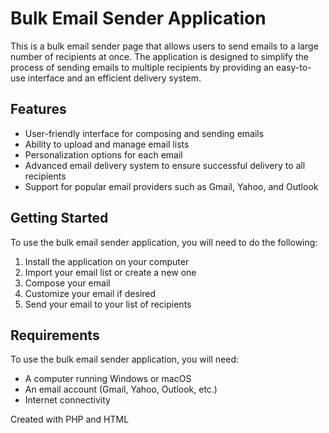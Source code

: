 # Bulk Email Sender Application

This is a bulk email sender page that allows users to send emails to a large number of recipients at once. The application is designed to simplify the process of sending emails to multiple recipients by providing an easy-to-use interface and an efficient delivery system.

## Features

- User-friendly interface for composing and sending emails
- Ability to upload and manage email lists
- Personalization options for each email
- Advanced email delivery system to ensure successful delivery to all recipients
- Support for popular email providers such as Gmail, Yahoo, and Outlook

## Getting Started

To use the bulk email sender application, you will need to do the following:

1. Install the application on your computer
2. Import your email list or create a new one
3. Compose your email 
4. Customize your email if desired
5. Send your email to your list of recipients

## Requirements

To use the bulk email sender application, you will need:

- A computer running Windows or macOS
- An email account (Gmail, Yahoo, Outlook, etc.)
- Internet connectivity

Created with PHP and HTML

